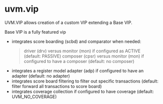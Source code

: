 # uvm.vip
UVM.VIP allows creation of a custom VIP extending a Base VIP.

Base VIP is a fully featured vip
- integrates score boarding (scbd) and comparator when needed:
	> driver (drv) versus monitor (mon) if configured as ACTIVE (default: PASSIVE)
	> composer (cpsr) versus monitor (mon) if configured to have a composer (default: no composer)
- integrates a register model adapter (adp) if configured to have an adapter (default: no adapter)
- integrates score board filtering to filter out specific transactions (default: filter forward all transactions to score board)
- integrates coverage collection if configured to have coverage (default: UVM_NO_COVERAGE)

